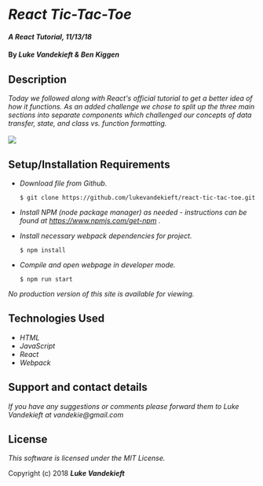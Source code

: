 # _React Tic-Tac-Toe_

#### _A React Tutorial, 11/13/18_

#### By _**Luke Vandekieft & Ben Kiggen**_

## Description

_Today we followed along with React's official tutorial to get a better idea of how it functions. As an added challenge we chose to split up the three main sections into separate components which challenged our concepts of data transfer, state, and class vs. function formatting._
<br>
<br>
<kbd>
  <img src="https://github.com/lukevandekieft/react-tic-tac-toe/blob/master/src/assets/images/live-site.gif">
</kbd>


## Setup/Installation Requirements

* _Download file from Github._

      $ git clone https://github.com/lukevandekieft/react-tic-tac-toe.git

* _Install NPM (node package manager) as needed - instructions can be found at https://www.npmjs.com/get-npm ._

* _Install necessary webpack dependencies for project._

      $ npm install

* _Compile and open webpage in developer mode._

      $ npm run start

_No production version of this site is available for viewing._


## Technologies Used

* _HTML_
* _JavaScript_
* _React_
* _Webpack_


## Support and contact details

_If you have any suggestions or comments please forward them to Luke Vandekieft at vandekie@gmail.com_

## License

*This software is licensed under the MIT License.*

Copyright (c) 2018 **_Luke Vandekieft_** 

